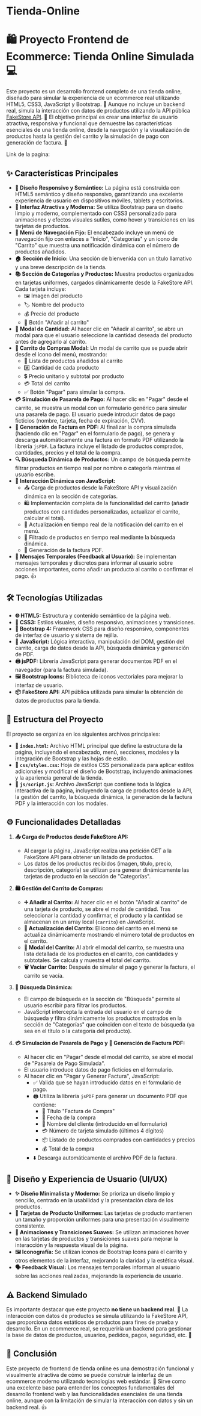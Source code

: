 # Tienda-Online
# 🛍️ Proyecto Frontend de Ecommerce: Tienda Online Simulada 💻

Este proyecto es un desarrollo frontend completo de una tienda online, diseñado para simular la experiencia de un ecommerce real utilizando HTML5, CSS3, JavaScript y Bootstrap.  🚀 Aunque no incluye un backend real, simula la interacción con datos de productos utilizando la API pública [FakeStore API](https://fakestoreapi.com/). 🛒 El objetivo principal es crear una interfaz de usuario atractiva, responsiva y funcional que demuestre las características esenciales de una tienda online, desde la navegación y la visualización de productos hasta la gestión del carrito y la simulación de pago con generación de factura. 📄

Link de la pagina: 

## ✨ Características Principales

*   **📱 Diseño Responsivo y Semántico:** La página está construida con HTML5 semántico y diseño responsivo, garantizando una excelente experiencia de usuario en dispositivos móviles, tablets y escritorios.
*   **🎨 Interfaz Atractiva y Moderna:** Se utiliza Bootstrap para un diseño limpio y moderno, complementado con CSS3 personalizado para animaciones y efectos visuales sutiles, como hover y transiciones en las tarjetas de productos.
*   **📌 Menú de Navegación Fijo:** El encabezado incluye un menú de navegación fijo con enlaces a "Inicio", "Categorías" y un icono de "Carrito" que muestra una notificación dinámica con el número de productos añadidos.
*   **🏠 Sección de Inicio:**  Una sección de bienvenida con un título llamativo y una breve descripción de la tienda.
*   **📚 Sección de Categorías y Productos:** Muestra productos organizados en tarjetas uniformes, cargados dinámicamente desde la FakeStore API. Cada tarjeta incluye:
    *   🖼️ Imagen del producto
    *   🏷️ Nombre del producto
    *   💰 Precio del producto
    *   🛒 Botón "Añadir al carrito"
*   **🔢 Modal de Cantidad:** Al hacer clic en "Añadir al carrito", se abre un modal para que el usuario seleccione la cantidad deseada del producto antes de agregarlo al carrito.
*   **🛒 Carrito de Compras Modal:** Un modal de carrito que se puede abrir desde el icono del menú, mostrando:
    *   📝 Lista de productos añadidos al carrito
    *   #️⃣ Cantidad de cada producto
    *   💲 Precio unitario y subtotal por producto
    *   💳 Total del carrito
    *   ✅ Botón "Pagar" para simular la compra.
*   **💳 Simulación de Pasarela de Pago:** Al hacer clic en "Pagar" desde el carrito, se muestra un modal con un formulario genérico para simular una pasarela de pago. El usuario puede introducir datos de pago ficticios (nombre, tarjeta, fecha de expiración, CVV).
*   **🧾 Generación de Factura en PDF:** Al finalizar la compra simulada (haciendo clic en "Pagar" en el formulario de pago), se genera y descarga automáticamente una factura en formato PDF utilizando la librería `jsPDF`. La factura incluye el listado de productos comprados, cantidades, precios y el total de la compra.
*   **🔍 Búsqueda Dinámica de Productos:**  Un campo de búsqueda permite filtrar productos en tiempo real por nombre o categoría mientras el usuario escribe.
*   **🔄 Interacción Dinámica con JavaScript:**
    *   📤 Carga de productos desde la FakeStore API y visualización dinámica en la sección de categorías.
    *   🛍️ Implementación completa de la funcionalidad del carrito (añadir productos con cantidades personalizadas, actualizar el carrito, calcular el total).
    *   🔔 Actualización en tiempo real de la notificación del carrito en el menú.
    *   🔎 Filtrado de productos en tiempo real mediante la búsqueda dinámica.
    *   📄 Generación de la factura PDF.
*   **💬 Mensajes Temporales (Feedback al Usuario):** Se implementan mensajes temporales y discretos para informar al usuario sobre acciones importantes, como añadir un producto al carrito o confirmar el pago. 👍

## 🛠️ Tecnologías Utilizadas

*   **🌐 HTML5:** Estructura y contenido semántico de la página web.
*   **🎨 CSS3:** Estilos visuales, diseño responsivo, animaciones y transiciones.
*   **🔷 Bootstrap 4:** Framework CSS para diseño responsivo, componentes de interfaz de usuario y sistema de rejilla.
*   **📜 JavaScript:**  Lógica interactiva, manipulación del DOM, gestión del carrito, carga de datos desde la API, búsqueda dinámica y generación de PDF.
*   **🖨️ jsPDF:** Librería JavaScript para generar documentos PDF en el navegador (para la factura simulada).
*   **🖼️ Bootstrap Icons:** Biblioteca de iconos vectoriales para mejorar la interfaz de usuario.
*   **📦 FakeStore API:** API pública utilizada para simular la obtención de datos de productos para la tienda.

## 📂 Estructura del Proyecto

El proyecto se organiza en los siguientes archivos principales:

*   **📄 `index.html`:** Archivo HTML principal que define la estructura de la página, incluyendo el encabezado, menú, secciones, modales y la integración de Bootstrap y las hojas de estilo.
*   **🎨 `css/styles.css`:** Hoja de estilos CSS personalizada para aplicar estilos adicionales y modificar el diseño de Bootstrap, incluyendo animaciones y la apariencia general de la tienda.
*   **📜 `js/script.js`:** Archivo JavaScript que contiene toda la lógica interactiva de la página, incluyendo la carga de productos desde la API, la gestión del carrito, la búsqueda dinámica, la generación de la factura PDF y la interacción con los modales.

## ⚙️ Funcionalidades Detalladas

1.  **📤 Carga de Productos desde FakeStore API:**
    *   Al cargar la página, JavaScript realiza una petición GET a la FakeStore API para obtener un listado de productos.
    *   Los datos de los productos recibidos (imagen, título, precio, descripción, categoría) se utilizan para generar dinámicamente las tarjetas de producto en la sección de "Categorías".

2.  **🛍️ Gestión del Carrito de Compras:**
    *   **➕ Añadir al Carrito:** Al hacer clic en el botón "Añadir al carrito" de una tarjeta de producto, se abre el modal de cantidad. Tras seleccionar la cantidad y confirmar, el producto y la cantidad se almacenan en un array local (`carrito`) en JavaScript.
    *   **🔄 Actualización del Carrito:** El icono del carrito en el menú se actualiza dinámicamente mostrando el número total de productos en el carrito.
    *   **🛒 Modal del Carrito:** Al abrir el modal del carrito, se muestra una lista detallada de los productos en el carrito, con cantidades y subtotales. Se calcula y muestra el total del carrito.
    *   **🗑️ Vaciar Carrito:** Después de simular el pago y generar la factura, el carrito se vacía.

3.  **🔎 Búsqueda Dinámica:**
    *   El campo de búsqueda en la sección de "Búsqueda" permite al usuario escribir para filtrar los productos.
    *   JavaScript intercepta la entrada del usuario en el campo de búsqueda y filtra dinámicamente los productos mostrados en la sección de "Categorías" que coinciden con el texto de búsqueda (ya sea en el título o la categoría del producto).

4.  **💳 Simulación de Pasarela de Pago y 🧾 Generación de Factura PDF:**
    *   Al hacer clic en "Pagar" desde el modal del carrito, se abre el modal de "Pasarela de Pago Simulada".
    *   El usuario introduce datos de pago ficticios en el formulario.
    *   Al hacer clic en "Pagar y Generar Factura", JavaScript:
        *   ✅ Valida que se hayan introducido datos en el formulario de pago.
        *   🖨️ Utiliza la librería `jsPDF` para generar un documento PDF que contiene:
            *   📃 Título "Factura de Compra"
            *   📅 Fecha de la compra
            *   👤 Nombre del cliente (introducido en el formulario)
            *   💳 Número de tarjeta simulado (últimos 4 dígitos)
            *   📦 Listado de productos comprados con cantidades y precios
            *   💰 Total de la compra
        *   ⬇️ Descarga automáticamente el archivo PDF de la factura.

## 🎨 Diseño y Experiencia de Usuario (UI/UX)

*   **✨ Diseño Minimalista y Moderno:** Se prioriza un diseño limpio y sencillo, centrado en la usabilidad y la presentación clara de los productos.
*   **🎴 Tarjetas de Producto Uniformes:** Las tarjetas de producto mantienen un tamaño y proporción uniformes para una presentación visualmente consistente.
*   **💫 Animaciones y Transiciones Suaves:** Se utilizan animaciones hover en las tarjetas de productos y transiciones suaves para mejorar la interacción y la respuesta visual de la página.
*   **🖼️ Iconografía:** Se utilizan iconos de Bootstrap Icons para el carrito y otros elementos de la interfaz, mejorando la claridad y la estética visual.
*   **🗣️ Feedback Visual:** Los mensajes temporales informan al usuario sobre las acciones realizadas, mejorando la experiencia de usuario.

## ⚠️ Backend Simulado

Es importante destacar que este proyecto **no tiene un backend real**. 🚫 La interacción con datos de productos se simula utilizando la FakeStore API, que proporciona datos estáticos de productos para fines de prueba y desarrollo. En un ecommerce real, se requeriría un backend para gestionar la base de datos de productos, usuarios, pedidos, pagos, seguridad, etc. 🔐

## 🎉 Conclusión

Este proyecto de frontend de tienda online es una demostración funcional y visualmente atractiva de cómo se puede construir la interfaz de un ecommerce moderno utilizando tecnologías web estándar.  🌟 Sirve como una excelente base para entender los conceptos fundamentales del desarrollo frontend web y las funcionalidades esenciales de una tienda online, aunque con la limitación de simular la interacción con datos y sin un backend real. 👍
